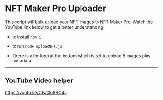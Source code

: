 # NFT Maker Pro Uploader

This script will bulk upload your NFT images to NFT Maker Pro. Watch the YouTube link below to get a better understanding

*  to install `npm i`

* to run `node uploadNFT.js`
 
* There is a for loop at the bottom which is set to upload 5 images plus metadata.
---
## YouTube Video helper

https://youtu.be/CFJt3o8BC4o
